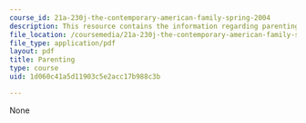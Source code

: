 ```yaml
---
course_id: 21a-230j-the-contemporary-american-family-spring-2004
description: This resource contains the information regarding parenting.
file_location: /coursemedia/21a-230j-the-contemporary-american-family-spring-2004/1d060c41a5d11903c5e2acc17b988c3b_MIT21A_230JS04_14colins.pdf
file_type: application/pdf
layout: pdf
title: Parenting
type: course
uid: 1d060c41a5d11903c5e2acc17b988c3b

---
```

None